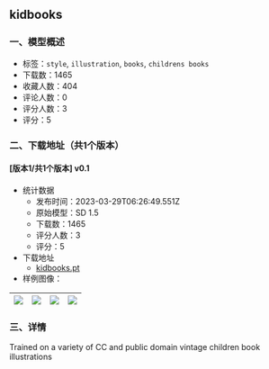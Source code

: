 ## kidbooks
### 一、模型概述

- 标签：`style`, `illustration`, `books`, `childrens books`
- 下载数：1465
- 收藏人数：404
- 评论人数：0
- 评分人数：3
- 评分：5

### 二、下载地址（共1个版本）

#### [版本1/共1个版本] v0.1

- 统计数据
  - 发布时间：2023-03-29T06:26:49.551Z
  - 原始模型：SD 1.5
  - 下载数：1465
  - 评分人数：3
  - 评分：5
- 下载地址
  - [kidbooks.pt](https://civitai.com/api/download/models/30483)
- 样例图像：

| <img src="https://image.civitai.com/xG1nkqKTMzGDvpLrqFT7WA/848cf141-271a-4e84-482c-234bc3905d00/width=450/353296.jpeg" /> | <img src="https://image.civitai.com/xG1nkqKTMzGDvpLrqFT7WA/7af5cec5-2c6a-4d85-362a-20b826b26c00/width=450/346108.jpeg" /> | <img src="https://image.civitai.com/xG1nkqKTMzGDvpLrqFT7WA/479450e4-767d-4389-0ea0-f96b4cac7400/width=450/353816.jpeg" /> | <img src="https://image.civitai.com/xG1nkqKTMzGDvpLrqFT7WA/5651a121-ec3c-4870-f0a3-456ec7b26500/width=450/346094.jpeg" /> |
| ---- | ---- | ---- | ---- |


### 三、详情
<p>Trained on a variety of CC and public domain vintage children book illustrations</p>